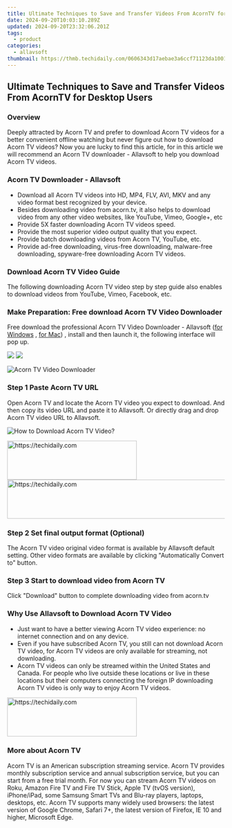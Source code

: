 ```yaml
---
title: Ultimate Techniques to Save and Transfer Videos From AcornTV for Desktop Users
date: 2024-09-20T10:03:10.289Z
updated: 2024-09-20T23:32:06.201Z
tags:
  - product
categories:
  - allavsoft
thumbnail: https://thmb.techidaily.com/0606343d17aebae3a6ccf71123da10011994b6e06ecf6d9900f777b0d8e36c8b.jpg
---
```


## Ultimate Techniques to Save and Transfer Videos From AcornTV for Desktop Users

### Overview

Deeply attracted by Acorn TV and prefer to download Acorn TV videos for a better convenient offline watching but never figure out how to download Acorn TV videos? Now you are lucky to find this article, for in this article we will recommend an Acorn TV downloader - Allavsoft to help you download Acorn TV videos.

### Acorn TV Downloader - Allavsoft

* Download all Acorn TV videos into HD, MP4, FLV, AVI, MKV and any video format best recognized by your device.
* Besides downloading video from acorn.tv, it also helps to download video from any other video websites, like YouTube, Vimeo, Google+, etc
* Provide 5X faster downloading Acorn TV videos speed.
* Provide the most superior video output quality that you expect.
* Provide batch downloading videos from Acorn TV, YouTube, etc.
* Provide ad-free downloading, virus-free downloading, malware-free downloading, spyware-free downloading Acorn TV videos.

### Download Acorn TV Video Guide

The following downloading Acorn TV video step by step guide also enables to download videos from YouTube, Vimeo, Facebook, etc.

### Make Preparation: Free download Acorn TV Video Downloader

Free download the professional Acorn TV Video Downloader - Allavsoft ([for Windows](https://tools.techidaily.com/allavsoft/products/) , [for Mac](https://tools.techidaily.com/allavsoft/products/)) , install and then launch it, the following interface will pop up.

[![](https://www.allavsoft.com/how-to/../images/how-to/free-download-win.jpg)](https://tools.techidaily.com/allavsoft/products/) [![](https://www.allavsoft.com/how-to/../images/how-to/free-download-mac.jpg)](https://tools.techidaily.com/allavsoft/products/)

![Acorn TV Video Downloader](https://www.allavsoft.com/how-to/../images/allavsoft/screen-shot-600.jpg)

### Step 1 Paste Acorn TV URL

Open Acorn TV and locate the Acorn TV video you expect to download. And then copy its video URL and paste it to Allavsoft. Or directly drag and drop Acorn TV video URL to Allavsoft.

![How to Download Acorn TV Video?](https://www.allavsoft.com/how-to/../images/how-to/download-rtmp-video/download-rtmp-video.jpg)

<!-- affiliate ads begin -->
<a href="https://aligracehair.sjv.io/c/5597632/2006955/19272" target="_top" id="2006955">
  <img src="//a.impactradius-go.com/display-ad/19272-2006955" border="0" alt="https://techidaily.com" width="300" height="90"/>
</a>
<img height="0" width="0" src="https://aligracehair.sjv.io/i/5597632/2006955/19272" style="position:absolute;visibility:hidden;" border="0" />
<!-- affiliate ads end -->

<!-- affiliate ads begin -->
<a href="https://ephamedtechinc.pxf.io/c/5597632/2137208/26400" target="_top" id="2137208">
  <img src="//a.impactradius-go.com/display-ad/26400-2137208" border="0" alt="https://techidaily.com" width="728" height="90"/>
</a>
<img height="0" width="0" src="https://ephamedtechinc.pxf.io/i/5597632/2137208/26400" style="position:absolute;visibility:hidden;" border="0" />
<!-- affiliate ads end -->

### Step 2 Set final output format (Optional)

The Acorn TV video original video format is available by Allavsoft default setting. Other video formats are available by clicking "Automatically Convert to" button.

### Step 3 Start to download video from Acorn TV

Click "Download" button to complete downloading video from acorn.tv

### Why Use Allavsoft to Download Acorn TV Video

* Just want to have a better viewing Acorn TV video experience: no internet connection and on any device.
* Even if you have subscribed Acorn TV, you still can not download Acorn TV video, for Acorn TV videos are only available for streaming, not downloading.
* Acorn TV videos can only be streamed within the United States and Canada. For people who live outside these locations or live in these locations but their computers connecting the foreign IP downloading Acorn TV video is only way to enjoy Acorn TV videos.

<!-- affiliate ads begin -->
<a href="https://aligracehair.sjv.io/c/5597632/2135356/19272" target="_top" id="2135356">
  <img src="//a.impactradius-go.com/display-ad/19272-2135356" border="0" alt="https://techidaily.com" width="300" height="90"/>
</a>
<img height="0" width="0" src="https://aligracehair.sjv.io/i/5597632/2135356/19272" style="position:absolute;visibility:hidden;" border="0" />
<!-- affiliate ads end -->

### More about Acorn TV

Acorn TV is an American subscription streaming service. Acorn TV provides monthly subscription service and annual subscription service, but you can start from a free trial month. For now you can stream Acorn TV videos on Roku, Amazon Fire TV and Fire TV Stick, Apple TV (tvOS version), iPhone/iPad, some Samsung Smart TVs and Blu-ray players, laptops, desktops, etc. Acorn TV supports many widely used browsers: the latest version of Google Chrome, Safari 7+, the latest version of Firefox, IE 10 and higher, Microsoft Edge.

<ins class="adsbygoogle"
     style="display:block"
     data-ad-format="autorelaxed"
     data-ad-client="ca-pub-7571918770474297"
     data-ad-slot="1223367746"></ins>

<ins class="adsbygoogle"
     style="display:block"
     data-ad-client="ca-pub-7571918770474297"
     data-ad-slot="8358498916"
     data-ad-format="auto"
     data-full-width-responsive="true"></ins>



